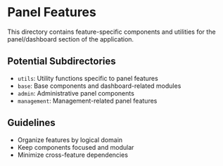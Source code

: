 # Panel Features

This directory contains feature-specific components and utilities for the panel/dashboard section of the application.

## Potential Subdirectories
- `utils`: Utility functions specific to panel features
- `base`: Base components and dashboard-related modules
- `admin`: Administrative panel components
- `management`: Management-related panel features

## Guidelines
- Organize features by logical domain
- Keep components focused and modular
- Minimize cross-feature dependencies
